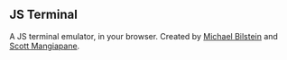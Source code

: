 ## JS Terminal
A JS terminal emulator, in your browser. Created by [Michael Bilstein](https://github.com/Meegul304) and [Scott Mangiapane](https://github.com/scottmangiapane).
